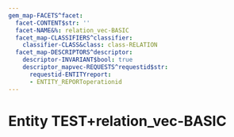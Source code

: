 ```yaml
---
gem_map-FACETS^facet:
  facet-CONTENT$str: ''
  facet-NAME&%: relation_vec-BASIC
  facet_map-CLASSIFIERS^classifier:
    classifier-CLASS&class: class-RELATION
  facet_map-DESCRIPTORS^descriptor:
    descriptor-INVARIANT$bool: true
    descriptor_mapvec-REQUESTS^requestid$str:
      requestid-ENTITYreport:
      - ENTITY_REPORToperationid
---
```

# Entity TEST+relation_vec-BASIC

